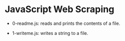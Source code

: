 # JavaScript Web Scraping

* 0-readme.js: reads and prints the contents of a file.

* 1-writeme.js: writes a string to a file.


